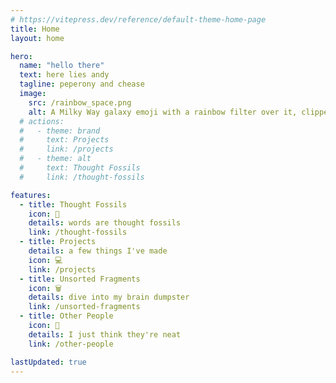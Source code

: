 ```yaml
---
# https://vitepress.dev/reference/default-theme-home-page
title: Home
layout: home

hero:
  name: "hello there"
  text: here lies andy
  tagline: peperony and chease
  image:
    src: /rainbow_space.png
    alt: A Milky Way galaxy emoji with a rainbow filter over it, clipped into a heart shape at .
  # actions:
  #   - theme: brand
  #     text: Projects
  #     link: /projects
  #   - theme: alt
  #     text: Thought Fossils
  #     link: /thought-fossils

features:
  - title: Thought Fossils
    icon: 💭
    details: words are thought fossils
    link: /thought-fossils
  - title: Projects
    details: a few things I've made
    icon: 💻
    link: /projects
  - title: Unsorted Fragments
    icon: 🗑️
    details: dive into my brain dumpster
    link: /unsorted-fragments
  - title: Other People
    icon: 🥔
    details: I just think they're neat
    link: /other-people

lastUpdated: true
---
```

